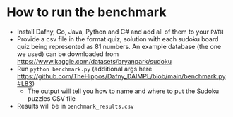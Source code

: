 # How to run the benchmark
- Install Dafny, Go, Java, Python and C\# and add all of them to your `PATH`
- Provide a csv file in the format quiz, solution with each sudoku board quiz being represented as 81 numbers. An example database (the one we used) can be downloaded from https://www.kaggle.com/datasets/bryanpark/sudoku
- Run `python benchmark.py` (additional args here https://github.com/TheHippos/Dafny_DAIMPL/blob/main/benchmark.py#L83)
    - The output will tell you how to name and where to put the Sudoku puzzles CSV file
- Results will be in `benchmark_results.csv`
